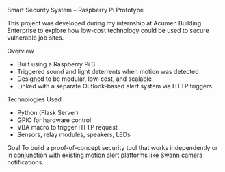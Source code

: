 Smart Security System – Raspberry Pi Prototype

This project was developed during my internship at Acumen Building Enterprise to explore how low-cost technology could be used to secure vulnerable job sites.

 Overview
- Built using a Raspberry Pi 3
- Triggered sound and light deterrents when motion was detected
- Designed to be modular, low-cost, and scalable
- Linked with a separate Outlook-based alert system via HTTP triggers

Technologies Used
- Python (Flask Server)
- GPIO for hardware control
- VBA macro to trigger HTTP request
- Sensors, relay modules, speakers, LEDs

Goal
To build a proof-of-concept security tool that works independently or in conjunction with existing motion alert platforms like Swann camera notifications.
